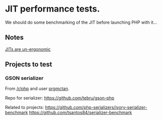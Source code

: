 
# JIT performance tests.

We should do some benchmarking of the JIT before launching PHP with it...


## Notes

[JITs are un-ergonomic](https://abe-winter.github.io/2020/03/28/jitu-brutus.html)


## Projects to test

### GSON serializer

From [/r/php](https://en.reddit.com/r/PHP/comments/fozbw2/im_already_loving_php_8/fljf60p/) and user [prgmctan](https://en.reddit.com/user/prgmctan).

Repo for serializer: https://github.com/tebru/gson-php

Related to projects:
https://github.com/php-serializers/ivory-serializer-benchmark
https://github.com/tsantos84/serializer-benchmark